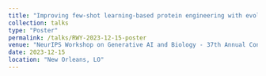 ```yaml
---
title: "Improving few-shot learning-based protein engineering with evolutionary sampling"
collection: talks
type: "Poster"
permalink: /talks/RWY-2023-12-15-poster
venue: "NeurIPS Workshop on Generative AI and Biology - 37th Annual Conference on Neural Information Processing Systems"
date: 2023-12-15
location: "New Orleans, LO"
---
```


 
